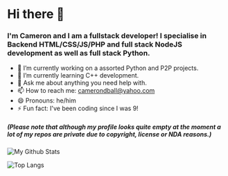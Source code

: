 # Hi there 👋
### I'm Cameron and I am a fullstack developer! I specialise in Backend HTML/CSS/JS/PHP and full stack NodeJS development as well as full stack Python.

- 🔭 I’m currently working on a assorted Python and P2P projects.
- 🌱 I’m currently learning C++ development.
- 💬 Ask me about anything you need help with.
- 📫 How to reach me: camerondball@yahoo.com
- 😄 Pronouns: he/him
- ⚡ Fun fact: I've been coding since I was 9!

##### (Please note that although my profile looks quite empty at the moment a lot of my repos are private due to copyright, license or NDA reasons.)

![My Github Stats](https://github-readme-stats-mhqheu649-cameronball.vercel.app/api?username=cameronball&show_icons=true&theme=dracula&count_private=false)

![Top Langs](https://github-readme-stats-mhqheu649-cameronball.vercel.app/api/top-langs/?username=cameronball&theme=dracula&count_private=false)
